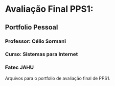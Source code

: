 # Avaliação Final PPS1:
## Portfolio Pessoal
### Professor: Célio Sormani
### Curso: Sistemas para Internet
### Fatec JAHU

Arquivos para o portfolio de avaliação final de PPS1.
